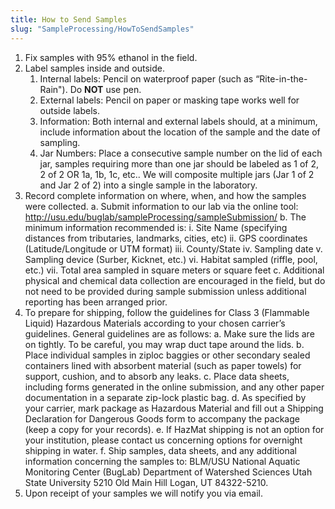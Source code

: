 ```yaml
---
title: How to Send Samples
slug: "SampleProcessing/HowToSendSamples"
---
```


1. Fix samples with 95% ethanol in the field.
1. Label samples inside and outside.
    1. Internal labels: Pencil on waterproof paper (such as “Rite-in-the-Rain"). Do **NOT** use pen.
    1. External labels: Pencil on paper or masking tape works well for outside labels.
    1. Information: Both internal and external labels should, at a minimum, include information about the location of the sample and the date of sampling.
    1. Jar Numbers: Place a consecutive sample number on the lid of each jar, samples requiring more than one jar should be labeled as 1 of 2, 2 of 2 OR 1a, 1b, 1c, etc.. We will composite multiple jars (Jar 1 of 2 and Jar 2 of 2) into a single sample in the laboratory.
1. Record complete information on where, when, and how the samples were collected.
    a. Submit information to our lab via the online tool: http://usu.edu/buglab/sampleProcessing/sampleSubmission/
    b. The minimum information recommended is:
        i. Site Name (specifying distances from tributaries, landmarks, cities, etc)
        ii. GPS coordinates (Latitude/Longitude or UTM format)
        iii. County/State
        iv. Sampling date
        v. Sampling device (Surber, Kicknet, etc.)
        vi. Habitat sampled (riffle, pool, etc.)
        vii. Total area sampled in square meters or square feet
    c. Additional physical and chemical data collection are encouraged in the field, but do not need to be provided during sample submission unless additional reporting has been arranged prior.
1. To prepare for shipping, follow the guidelines for Class 3 (Flammable Liquid) Hazardous Materials according to your chosen carrier’s guidelines. General guidelines are as follows:
    a. Make sure the lids are on tightly. To be careful, you may wrap duct tape around the lids.
    b. Place individual samples in ziploc baggies or other secondary sealed containers lined with absorbent material (such as paper towels) for support, cushion, and to absorb any leaks.
    c. Place data sheets, including forms generated in the online submission, and any other paper documentation in a separate zip-lock plastic bag.
    d. As specified by your carrier, mark package as Hazardous Material and fill out a Shipping Declaration for Dangerous Goods form to accompany the package (keep a copy for your records).
    e. If HazMat shipping is not an option for your institution, please contact us concerning options for overnight shipping in water.
    f. Ship samples, data sheets, and any additional information concerning the samples to:
        BLM/USU National Aquatic Monitoring Center (BugLab)
        Department of Watershed Sciences
        Utah State University
        5210 Old Main Hill
        Logan, UT 84322-5210.
1. Upon receipt of your samples we will notify you via email.
